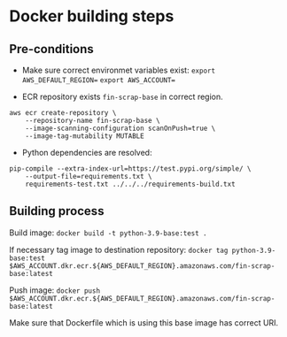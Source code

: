 # Docker building steps

## Pre-conditions

- Make sure correct environmet variables exist:
`export AWS_DEFAULT_REGION=`
`export AWS_ACCOUNT=`

- ECR repository exists `fin-scrap-base` in correct region.
```shell
aws ecr create-repository \
    --repository-name fin-scrap-base \
    --image-scanning-configuration scanOnPush=true \
    --image-tag-mutability MUTABLE
```

- Python dependencies are resolved:
```shell
pip-compile --extra-index-url=https://test.pypi.org/simple/ \
    --output-file=requirements.txt \
    requirements-test.txt ../../../requirements-build.txt
```

## Building process

Build image:
`docker build -t python-3.9-base:test .`

If necessary tag image to destination repository:
`docker tag python-3.9-base:test $AWS_ACCOUNT.dkr.ecr.${AWS_DEFAULT_REGION}.amazonaws.com/fin-scrap-base:latest`

Push image:
`docker push $AWS_ACCOUNT.dkr.ecr.${AWS_DEFAULT_REGION}.amazonaws.com/fin-scrap-base:latest`

Make sure that Dockerfile which is using this base image has correct URI.
